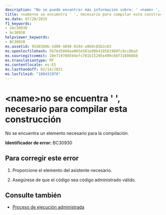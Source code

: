 ```yaml
---
description: "No se puede encontrar más información sobre: ' <name> ', necesario para compilar esta construcción"
title: <name>no se encuentra ' ', necesario para compilar esta construcción
ms.date: 07/20/2015
f1_keywords:
- vbc30930
- bc30930
helpviewer_keywords:
- BC30930
ms.assetid: 95d8380b-3d08-4898-819d-e8b9c85b3c83
ms.openlocfilehash: 5b76d5860aa065e581e99b410581989fc8cc8ba5
ms.sourcegitcommit: 10e719780594efc781b15295e499c66f316068b8
ms.translationtype: MT
ms.contentlocale: es-ES
ms.lasthandoff: 02/14/2021
ms.locfileid: "100431976"
---
```

# <a name="name-necessary-for-compiling-this-construct-cannot-be-found"></a>\<name>no se encuentra ' ', necesario para compilar esta construcción

No se encuentra un elemento necesario para la compilación.  
  
 **Identificador de error:** BC30930  
  
## <a name="to-correct-this-error"></a>Para corregir este error  
  
1. Proporcione el elemento del asistente necesario.  
  
2. Asegúrese de que el código sea código administrado válido.  
  
## <a name="see-also"></a>Consulte también

- [Proceso de ejecución administrada](../../standard/managed-execution-process.md)
